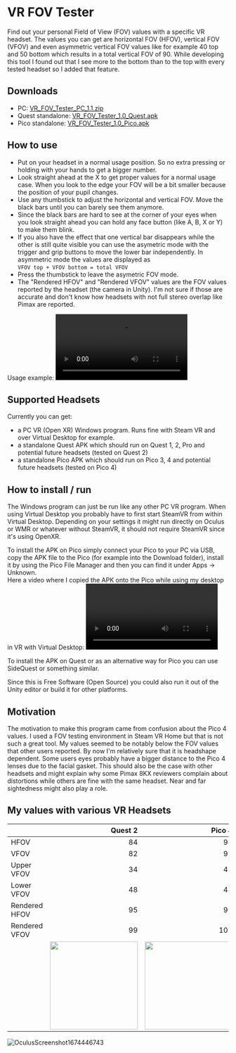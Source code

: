 # VR FOV Tester

Find out your personal Field of View (FOV) values with a specific VR headset. The values you can get are horizontal FOV (HFOV), vertical FOV (VFOV) and even asymmetric vertical FOV values like for example 40 top and 50 bottom which results in a total vertical FOV of 90. While developing this tool I found out that I see more to the bottom than to the top with every tested headset so I added that feature.

## Downloads

* PC: [VR_FOV_Tester_PC_1.1.zip](https://github.com/damu/VR-FOV-Tester/releases/download/v1.1/VR_FOV_Tester_PC_1.1.zip)
* Quest standalone: [VR_FOV_Tester_1.0_Quest.apk](https://github.com/damu/VR-FOV-Tester/releases/download/v1.1/VR_FOV_Tester_Pico_1.1.apk)
* Pico standalone: [VR_FOV_Tester_1.0_Pico.apk](https://github.com/damu/VR-FOV-Tester/releases/download/v1.1/VR_FOV_Tester_Quest_1.1.apk)

## How to use

* Put on your headset in a normal usage position. So no extra pressing or holding with your hands to get a bigger number.  
* Look straight ahead at the X to get proper values for a normal usage case. When you look to the edge your FOV will be a bit smaller because the position of your pupil changes.  
* Use any thumbstick to adjust the horizontal and vertical FOV. Move the black bars until you can barely see them anymore.  
* Since the black bars are hard to see at the corner of your eyes when you look straight ahead you can hold any face button (like A, B, X or Y) to make them blink.  
* If you also have the effect that one vertical bar disappears while the other is still quite visible you can use the asymetric mode with the trigger and grip buttons to move the lower bar independently. In asymmetric mode the values are displayed as  
```VFOV top + VFOV bottom = total VFOV```
* Press the thumbstick to leave the asymetric FOV mode.
* The "Rendered HFOV" and "Rendered VFOV" values are the FOV values reported by the headset (the camera in Unity). I'm not sure if those are accurate and don't know how headsets with not full stereo overlap like Pimax are reported.

Usage example:
<video src='https://user-images.githubusercontent.com/11298027/212571677-b2a115cf-decc-4b38-b466-b92651383c2e.mp4' width=300/>

## Supported Headsets

Currently you can get:
* a PC VR (Open XR) Windows program. Runs fine with Steam VR and over Virtual Desktop for example.
* a standalone Quest APK which should run on Quest 1, 2, Pro and potential future headsets (tested on Quest 2)
* a standalone Pico APK which should run on Pico 3, 4 and potential future headsets (tested on Pico 4)

## How to install / run

The Windows program can just be run like any other PC VR program. When using Virtual Desktop you probably have to first start SteamVR from within Virtual Desktop. Depending on your settings it might run directly on Oculus or WMR or whatever without SteamVR, it should not require SteamVR since it's using OpenXR.

To install the APK on Pico simply connect your Pico to your PC via USB, copy the APK file to the Pico (for example into the Download folder), install it by using the Pico File Manager and then you can find it under Apps -> Unknown.  
Here a video where I copied the APK onto the Pico while using my desktop in VR with Virtual Desktop:
<video src='https://user-images.githubusercontent.com/11298027/212573567-2d458025-5768-485f-9215-28ba322f3565.mp4' width=300/>

To install the APK on Quest or as an alternative way for Pico you can use SideQuest or something similar.

Since this is Free Software (Open Source) you could also run it out of the Unity editor or build it for other platforms.

## Motivation

The motivation to make this program came from confusion about the Pico 4 values. I used a FOV testing environment in Steam VR Home but that is not such a great tool. My values seemed to be notably below the FOV values that other users reported. By now I'm relatively sure that it is headshape dependent. Some users eyes probably have a bigger distance to the Pico 4 lenses due to the facial gasket. This should also be the case with other headsets and might explain why some Pimax 8KX reviewers complain about distortions while others are fine with the same headset. Near and far sightedness might also play a role.

## My values with various VR Headsets

|               |  Quest 2  | Pico 4 | Rift S |
| ------------- | --------: | -----: | -----: |
| HFOV          | 84        | 94     | 84     |
| VFOV          | 82        | 92     | 87     |
| Upper VFOV    | 34        | 45     | 39     |
| Lower VFOV    | 48        | 47     | 48     |
| Rendered HFOV | 95        | 99     | 94     |
| Rendered VFOV | 99        | 103    | 98     |
| | <img width="200px" src="https://user-images.githubusercontent.com/11298027/213967660-422a293d-f35b-4380-b53d-b86c455c9a08.jpg" /> | <img width="200px" src="https://user-images.githubusercontent.com/11298027/213967693-bd3e3914-c435-4550-afa3-68219e38ddb6.jpeg" /> | <img width="200px" src="https://user-images.githubusercontent.com/11298027/213967727-4faad146-9720-4aa0-ab0f-c3b0adb7252e.jpeg" /> |


![OculusScreenshot1674446743](https://user-images.githubusercontent.com/11298027/213967727-4faad146-9720-4aa0-ab0f-c3b0adb7252e.jpeg)

